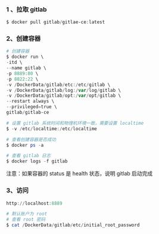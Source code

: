 ### 1 、拉取 gitlab
```powershell
$ docker pull gitlab/gitlae-ce:latest
```
### 2、创建容器
```powershell
# 创建容器
$ docker run \
-itd \
--name gitlab \
-p 8889:80 \
-p 8822:22 \
-v /DockerData/gitlab/etc:/etc/gitlab \
-v /DockerData/gitlab/log:/var/log/gitlab \
-v /DockerData/gitlab/opt:/var/opt/gitlab \
--restart always \
--privileged=true \
gitlab/gitlab-ce

# 设置 gitlab 系统时间和物理机环境一致，需要设置 localtime
$ -v /etc/localtime:/etc/localtime

# 查看创建容器是否成功
$ docker ps -a

# 查看 gitlab 日志
$ docker logs -f gitlab
```
注意：如果容器的 status 是 health 状态，说明 gitlab 启动完成
### 3、访问
```powershell
http://localhost:8889

# 默认账户为 root
# 查看 root 密码
$ cat /DockerData/gitlab/etc/initial_root_password
```
